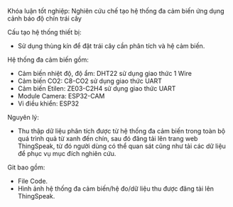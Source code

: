 Khóa luận tốt nghiệp: Nghiên cứu chế tạo hệ thống đa cảm biến ứng dụng cảnh báo độ chín trái cây 

Cấu tạo hệ thống thiết bị:
+ Sử dụng thùng kín để đặt trái cây cần phân tích và hệ cảm biến.

Hệ thống đa cảm biến gồm:
+ Cảm biến nhiệt độ, độ ẩm: DHT22 sử dụng giao thức 1 Wire
+ Cảm biến CO2: C8-CO2 sử dụng giao thức UART
+ Cảm biến Etilen: ZE03-C2H4 sử dụng giao thức UART
+ Module Camera: ESP32-CAM
+ Vi điều khiển: ESP32
  
Nguyên lý: 
+ Thu thập dữ liệu phân tích được từ hệ thống đa cảm biến trong toàn bộ quá trình quả từ xanh đến chín, sau đó đăng tải lên trang web ThingSpeak, từ đó người dùng có thể quan sát cũng như tải các dữ liệu để phục vụ mục đích nghiên cứu.
 
Git bao gồm:
+ File Code.
+ Hình ảnh hệ thống đa cảm biến/hệ đo/dữ liệu thu được đăng tải lên ThingSpeak.

